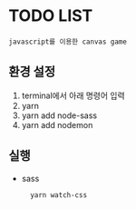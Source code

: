 # TODO LIST
    javascript를 이용한 canvas game 

## 환경 설정
1. terminal에서 아래 명령어 입력
2. yarn 
3. yarn add node-sass
4. yarn add nodemon

## 실행
- sass

        yarn watch-css
